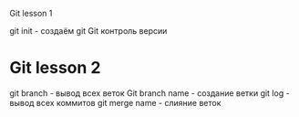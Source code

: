 Git lesson 1

git init - создаём git
Git контроль версии
# Git lesson 2
git branch - вывод всех веток
Git branch name - создание ветки
git log - вывод всех коммитов
git merge name - слияние веток
